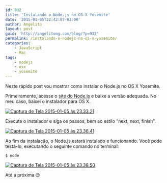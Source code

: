 ```yaml
---
id: 932
title: 'Instalando o Node.js no OS X Yosemite'
date: '2015-01-05T22:42:07-03:00'
author: Angelito
layout: post
guid: 'http://angelitomg.com/blog/?p=932'
permalink: /instalando-o-nodejs-no-os-x-yosemite/
categories:
    - JavaScript
    - Mac
tags:
    - nodejs
    - osx
    - yosemite
---
```


Neste rápido post vou mostrar como instalar o Node.js no OS X Yosemite.

Primeiramente, acesse o [site do Node.js](http://nodejs.org) e baixe a versão adequada. No meu caso, baixei o instalador para OS X.

[![Captura de Tela 2015-01-05 às 23.33.21](http://angelitomg.github.io/wp-content/uploads/2015/01/Captura-de-Tela-2015-01-05-às-23.33.21-300x194.png)](http://angelitomg.github.io/wp-content/uploads/2015/01/Captura-de-Tela-2015-01-05-às-23.33.21.png)

Execute o instalador e siga os passos, bem ao estilo “next, next, finish”.

[![Captura de Tela 2015-01-05 às 23.36.41](http://angelitomg.github.io/wp-content/uploads/2015/01/Captura-de-Tela-2015-01-05-às-23.36.41-300x225.png)](http://angelitomg.github.io/wp-content/uploads/2015/01/Captura-de-Tela-2015-01-05-às-23.36.41.png)

Ao fim da instalação, o Node.js estará instalado e funcionando. Você pode testá-lo, executando o seguinte comando no terminal:

`$ node`

[![Captura de Tela 2015-01-05 às 23.38.50](http://angelitomg.github.io/wp-content/uploads/2015/01/Captura-de-Tela-2015-01-05-às-23.38.50-300x210.png)](http://angelitomg.github.io/wp-content/uploads/2015/01/Captura-de-Tela-2015-01-05-às-23.38.50.png)

Até a próxima 😉
